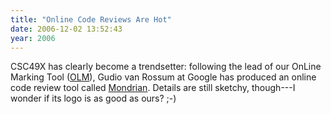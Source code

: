 ```yaml
---
title: "Online Code Reviews Are Hot"
date: 2006-12-02 13:52:43
year: 2006
---
```

CSC49X has clearly become a trendsetter: following the lead of our OnLine Marking Tool (<a href="https://www.drproject.org/olm">OLM</a>), Gudio van Rossum at Google has produced an online code review tool called <a href="http://www.niallkennedy.com/blog/archives/2006/11/google-mondrian.html">Mondrian</a>.  Details are still sketchy, though---I wonder if its logo is as good as ours? ;-)
